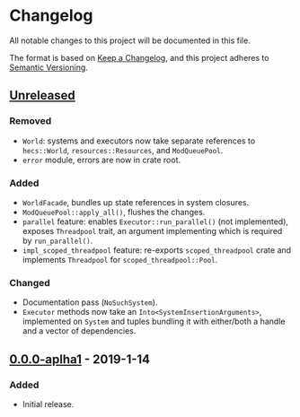 # Changelog
All notable changes to this project will be documented in this file.

The format is based on [Keep a Changelog](https://keepachangelog.com/en/1.0.0/),
and this project adheres to [Semantic Versioning](https://semver.org/spec/v2.0.0.html).

<!--## [Unreleased](https://github.com/Ratysz/yaks/compare/0.0.0..HEAD)-->

## [Unreleased](https://github.com/Ratysz/yaks/compare/0.0.0-aplha1..HEAD)
### Removed
- `World`: systems and executors now take separate references to `hecs::World`,
`resources::Resources`, and `ModQueuePool`.
- `error` module, errors are now in crate root.
### Added
- `WorldFacade`, bundles up state references in system closures.
- `ModQueuePool::apply_all()`, flushes the changes.
- `parallel` feature: enables `Executor::run_parallel()` (not implemented), exposes
`Threadpool` trait, an argument implementing which is required by `run_parallel()`.
- `impl_scoped_threadpool` feature: re-exports `scoped_threadpool` crate and implements
`Threadpool` for `scoped_threadpool::Pool`.
### Changed
- Documentation pass (`NoSuchSystem`).
- `Executor` methods now take an `Into<SystemInsertionArguments>`, implemented on
`System` and tuples bundling it with either/both a handle and a vector of dependencies.

## [0.0.0-aplha1](https://github.com/Ratysz/yaks/releases/tag/0.0.0-aplha1)  - 2019-1-14
### Added
- Initial release.